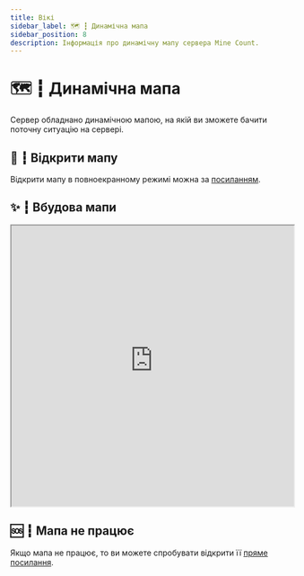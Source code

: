 ```yaml
---
title: Вікі
sidebar_label: 🗺️ ┇ Динамічна мапа
sidebar_position: 8
description: Інформація про динамічну мапу сервера Mine Count.
---
```

# 🗺️ ┇ Динамічна мапа

Сервер обладнано динамічною мапою, на якій ви зможете бачити поточну ситуацію на сервері.

## 🔗 ┇ Відкрити мапу

Відкрити мапу в повноекранному режимі можна за [посиланням](https://map.mcount.fun/).

## ✨ ┇ Вбудова мапи

<iframe src="https://map-proxy.doroleijn.workers.dev/" height="500px" width="100%"></iframe>

## 🆘 ┇ Мапа не працює

Якщо мапа не працює, то ви можете спробувати відкрити її [пряме посилання](http://89.35.49.91:25569/).